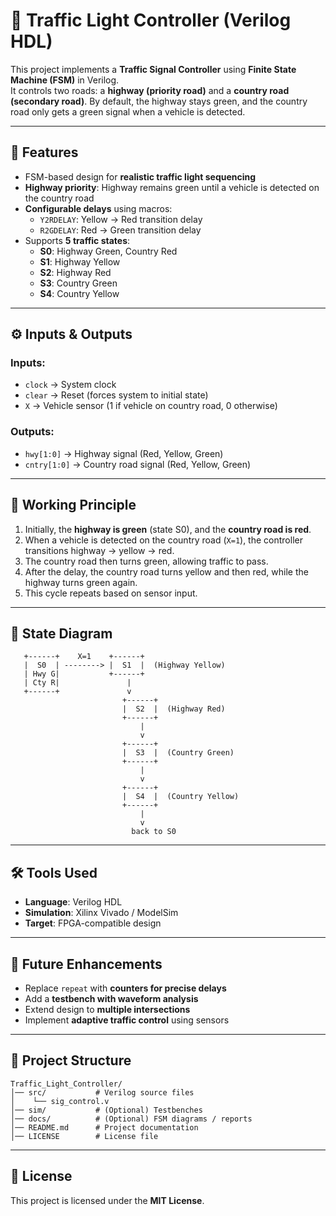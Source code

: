 # 🚦 Traffic Light Controller (Verilog HDL)

This project implements a **Traffic Signal Controller** using **Finite State Machine (FSM)** in Verilog.  
It controls two roads: a **highway (priority road)** and a **country road (secondary road)**. By default, the highway stays green, and the country road only gets a green signal when a vehicle is detected.  

---

## 🔑 Features
- FSM-based design for **realistic traffic light sequencing**  
- **Highway priority**: Highway remains green until a vehicle is detected on the country road  
- **Configurable delays** using macros:  
  - `Y2RDELAY`: Yellow → Red transition delay  
  - `R2GDELAY`: Red → Green transition delay  
- Supports **5 traffic states**:
  - **S0**: Highway Green, Country Red  
  - **S1**: Highway Yellow  
  - **S2**: Highway Red  
  - **S3**: Country Green  
  - **S4**: Country Yellow  

---

## ⚙️ Inputs & Outputs

### Inputs:
- `clock` → System clock  
- `clear` → Reset (forces system to initial state)  
- `X` → Vehicle sensor (1 if vehicle on country road, 0 otherwise)  

### Outputs:
- `hwy[1:0]` → Highway signal (Red, Yellow, Green)  
- `cntry[1:0]` → Country road signal (Red, Yellow, Green)  

---

## 📘 Working Principle

1. Initially, the **highway is green** (state S0), and the **country road is red**.  
2. When a vehicle is detected on the country road (`X=1`), the controller transitions highway → yellow → red.  
3. The country road then turns green, allowing traffic to pass.  
4. After the delay, the country road turns yellow and then red, while the highway turns green again.  
5. This cycle repeats based on sensor input.  

---

## 🔄 State Diagram

```text
   +------+    X=1    +------+
   |  S0  | --------> |  S1  |  (Highway Yellow)
   | Hwy G|           +------+
   | Cty R|               |
   +------+               v
                         +------+
                         |  S2  |  (Highway Red)
                         +------+
                             |
                             v
                         +------+
                         |  S3  |  (Country Green)
                         +------+
                             |
                             v
                         +------+
                         |  S4  |  (Country Yellow)
                         +------+
                             |
                             v
                           back to S0
```

---

## 🛠️ Tools Used
- **Language**: Verilog HDL  
- **Simulation**: Xilinx Vivado / ModelSim  
- **Target**: FPGA-compatible design  

---

## 🚀 Future Enhancements
- Replace `repeat` with **counters for precise delays**  
- Add a **testbench with waveform analysis**  
- Extend design to **multiple intersections**  
- Implement **adaptive traffic control** using sensors  

---

## 📂 Project Structure
```
Traffic_Light_Controller/
│── src/           # Verilog source files
│    └── sig_control.v
│── sim/           # (Optional) Testbenches
│── docs/          # (Optional) FSM diagrams / reports
│── README.md      # Project documentation
│── LICENSE        # License file
```

---

## 📜 License
This project is licensed under the **MIT License**.  
